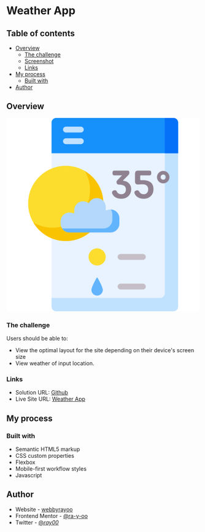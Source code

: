 # Weather App

## Table of contents

- [Overview](#overview)
  - [The challenge](#the-challenge)
  - [Screenshot](#screenshot)
  - [Links](#links)
- [My process](#my-process)
  - [Built with](#built-with)
- [Author](#author)

## Overview

![Design Preview](./images/weather-app.png)

### The challenge

Users should be able to:

- View the optimal layout for the site depending on their device's screen size
- View weather of input location.

### Links

- Solution URL: [Github](https://github.com/ra-y-oo/weatherAPP)
- Live Site URL: [Weather App](https://ra-y-oo.github.io/weatherAPP/)

## My process

### Built with

- Semantic HTML5 markup
- CSS custom properties
- Flexbox
- Mobile-first workflow
styles
- Javascript

## Author

- Website - [webbyrayoo](https://ra-y-oo.github.io/my_work/)
- Frontend Mentor - [@ra-y-oo](https://www.frontendmentor.io/profile/@ra-y-oo)
- Twitter - [@_ray00_](https://www.twitter.com/@_ray00_)
